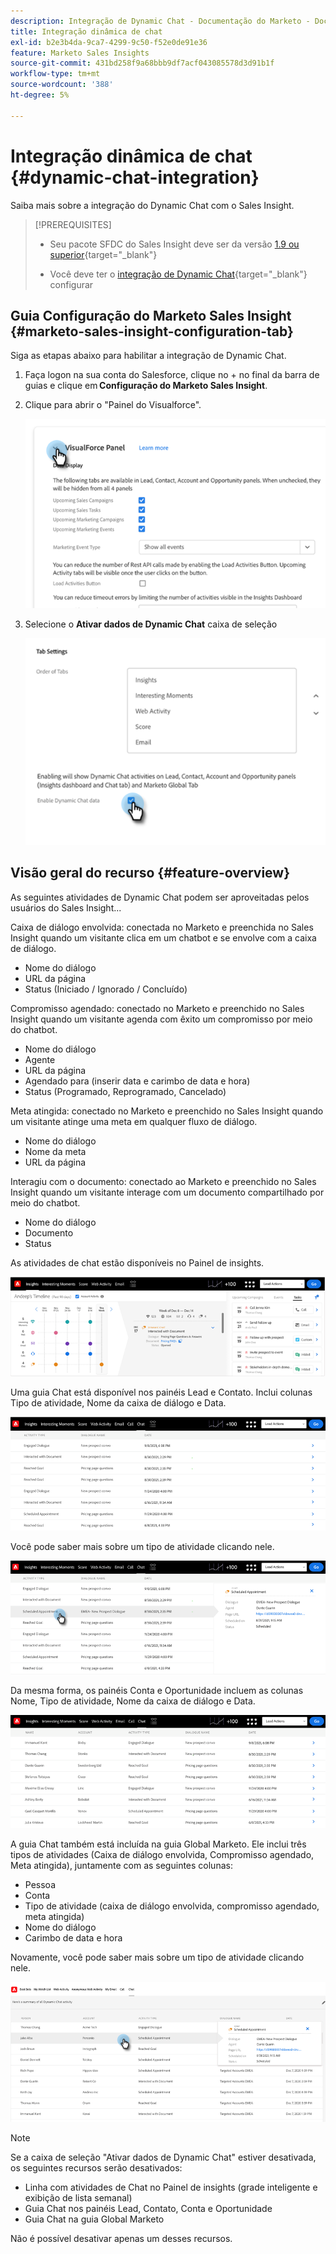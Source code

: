 ```yaml
---
description: Integração de Dynamic Chat - Documentação do Marketo - Documentação do produto
title: Integração dinâmica de chat
exl-id: b2e3b4da-9ca7-4299-9c50-f52e0de91e36
feature: Marketo Sales Insights
source-git-commit: 431bd258f9a68bbb9df7acf043085578d3d91b1f
workflow-type: tm+mt
source-wordcount: '388'
ht-degree: 5%

---
```


# Integração dinâmica de chat {#dynamic-chat-integration}

Saiba mais sobre a integração do Dynamic Chat com o Sales Insight.

>[!PREREQUISITES]
>
>* Seu pacote SFDC do Sales Insight deve ser da versão [1.9 ou superior](/help/marketo/product-docs/marketo-sales-insight/msi-for-salesforce/upgrading/upgrading-your-msi-package.md){target="_blank"}
>
>* Você deve ter o [integração de Dynamic Chat](/help/marketo/product-docs/demand-generation/dynamic-chat/dynamic-chat-overview.md){target="_blank"} configurar

## Guia Configuração do Marketo Sales Insight {#marketo-sales-insight-configuration-tab}

Siga as etapas abaixo para habilitar a integração de Dynamic Chat.

1. Faça logon na sua conta do Salesforce, clique no + no final da barra de guias e clique em **Configuração do Marketo Sales Insight**.

1. Clique para abrir o &quot;Painel do Visualforce&quot;.

   ![](assets/dynamic-chat-integration-1.png)

1. Selecione o **Ativar dados de Dynamic Chat** caixa de seleção

   ![](assets/dynamic-chat-integration-2.png)

## Visão geral do recurso {#feature-overview}

As seguintes atividades de Dynamic Chat podem ser aproveitadas pelos usuários do Sales Insight...

Caixa de diálogo envolvida: conectada no Marketo e preenchida no Sales Insight quando um visitante clica em um chatbot e se envolve com a caixa de diálogo.

* Nome do diálogo
* URL da página
* Status (Iniciado / Ignorado / Concluído)

Compromisso agendado: conectado no Marketo e preenchido no Sales Insight quando um visitante agenda com êxito um compromisso por meio do chatbot.

* Nome do diálogo
* Agente
* URL da página
* Agendado para (inserir data e carimbo de data e hora)
* Status (Programado, Reprogramado, Cancelado)

Meta atingida: conectado no Marketo e preenchido no Sales Insight quando um visitante atinge uma meta em qualquer fluxo de diálogo.

* Nome do diálogo
* Nome da meta
* URL da página

Interagiu com o documento: conectado ao Marketo e preenchido no Sales Insight quando um visitante interage com um documento compartilhado por meio do chatbot.

* Nome do diálogo
* Documento
* Status

As atividades de chat estão disponíveis no Painel de insights.

![](assets/dynamic-chat-integration-3.png)

Uma guia Chat está disponível nos painéis Lead e Contato. Inclui colunas Tipo de atividade, Nome da caixa de diálogo e Data.

![](assets/dynamic-chat-integration-4.png)

Você pode saber mais sobre um tipo de atividade clicando nele.

![](assets/dynamic-chat-integration-5.png)

Da mesma forma, os painéis Conta e Oportunidade incluem as colunas Nome, Tipo de atividade, Nome da caixa de diálogo e Data.

![](assets/dynamic-chat-integration-6.png)

A guia Chat também está incluída na guia Global Marketo. Ele inclui três tipos de atividades (Caixa de diálogo envolvida, Compromisso agendado, Meta atingida), juntamente com as seguintes colunas:

* Pessoa
* Conta
* Tipo de atividade (caixa de diálogo envolvida, compromisso agendado, meta atingida)
* Nome do diálogo
* Carimbo de data e hora

Novamente, você pode saber mais sobre um tipo de atividade clicando nele.

![](assets/dynamic-chat-integration-7.png)

>[!NOTE]
>
>Se a caixa de seleção &quot;Ativar dados de Dynamic Chat&quot; estiver desativada, os seguintes recursos serão desativados:
>
>* Linha com atividades de Chat no Painel de insights (grade inteligente e exibição de lista semanal)
>* Guia Chat nos painéis Lead, Contato, Conta e Oportunidade
>* Guia Chat na guia Global Marketo
>
>Não é possível desativar apenas um desses recursos.

